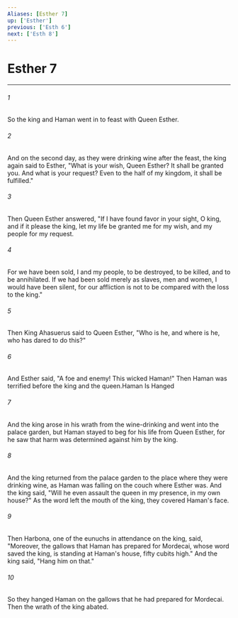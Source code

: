 ```yaml
---
Aliases: [Esther 7]
up: ['Esther']
previous: ['Esth 6']
next: ['Esth 8']
---
```

# Esther 7
***



###### 1 
So the king and Haman went in to feast with Queen Esther. 

###### 2 
And on the second day, as they were drinking wine after the feast, the king again said to Esther, "What is your wish, Queen Esther? It shall be granted you. And what is your request? Even to the half of my kingdom, it shall be fulfilled." 

###### 3 
Then Queen Esther answered, "If I have found favor in your sight, O king, and if it please the king, let my life be granted me for my wish, and my people for my request. 

###### 4 
For we have been sold, I and my people, to be destroyed, to be killed, and to be annihilated. If we had been sold merely as slaves, men and women, I would have been silent, for our affliction is not to be compared with the loss to the king." 

###### 5 
Then King Ahasuerus said to Queen Esther, "Who is he, and where is he, who has dared to do this?" 

###### 6 
And Esther said, "A foe and enemy! This wicked Haman!" Then Haman was terrified before the king and the queen.Haman Is Hanged 

###### 7 
And the king arose in his wrath from the wine-drinking and went into the palace garden, but Haman stayed to beg for his life from Queen Esther, for he saw that harm was determined against him by the king. 

###### 8 
And the king returned from the palace garden to the place where they were drinking wine, as Haman was falling on the couch where Esther was. And the king said, "Will he even assault the queen in my presence, in my own house?" As the word left the mouth of the king, they covered Haman's face. 

###### 9 
Then Harbona, one of the eunuchs in attendance on the king, said, "Moreover, the gallows that Haman has prepared for Mordecai, whose word saved the king, is standing at Haman's house, fifty cubits high." And the king said, "Hang him on that." 

###### 10 
So they hanged Haman on the gallows that he had prepared for Mordecai. Then the wrath of the king abated.
